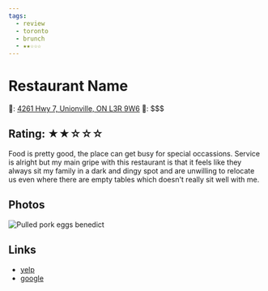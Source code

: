 ```yaml
---
tags:
  - review
  - toronto
  - brunch
  - ★★☆☆☆
---
```

# Restaurant Name

📌: [4261 Hwy 7, Unionville, ON L3R 9W6](https://maps.app.goo.gl/c9sbjNaa5oJrw1dr6)
💸: $$$

## Rating: ★★☆☆☆

Food is pretty good, the place can get busy for special occassions. Service is alright but my main gripe with this restaurant is that it feels like they always sit my family in a dark and dingy spot and are unwilling to relocate us even where there are empty tables which doesn't really sit well with me.

## Photos

![Pulled pork eggs benedict](https://media.discordapp.net/attachments/1259711992847929372/1259724185299583087/1CC706FA-A78E-4180-8914-8AABA4941737.jpg?ex=668cb912&is=668b6792&hm=edadd47155ae70fa1e7fc47bdd3c06527534bd96c62c8fe26f19493ce62f596a&=&format=webp&width=810&height=1080)

## Links

- [yelp]()
- [google]()